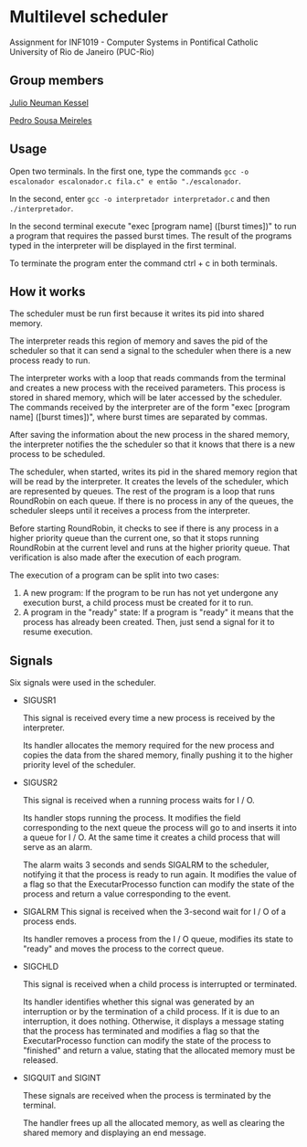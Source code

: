 # Multilevel scheduler

Assignment for INF1019 - Computer Systems in Pontifical Catholic University of Rio de Janeiro (PUC-Rio)

## Group members

[Julio Neuman Kessel](https://github.com/JNKessel)

[Pedro Sousa Meireles](https://github.com/psmeireles)

## Usage

Open two terminals. In the first one, type the commands `gcc -o escalonador escalonador.c fila.c" e então "./escalonador`.

In the second, enter `gcc -o interpretador interpretador.c` and then `./interpretador`.

In the second terminal execute "exec [program name] ([burst times])" to run a program that requires the passed burst times. The result
of the programs typed in the interpreter will be displayed in the first terminal.

To terminate the program enter the command ctrl + c in both terminals.
  
## How it works
The scheduler must be run first because it writes its pid into shared memory.

The interpreter reads this region of memory and saves the pid of the scheduler so that it can send a signal to the scheduler when
there is a new process ready to run.

The interpreter works with a loop that reads commands from the terminal and creates a new process with the
received parameters. This process is stored in shared memory, which will be later accessed
by the scheduler. The commands received by the interpreter are of the form
"exec [program name] ([burst times])", where burst times are separated by commas.

After saving the information about the new process in the shared memory, the interpreter notifies the
the scheduler so that it knows that there is a new process to be scheduled.


The scheduler, when started, writes its pid in the shared memory region that will be read
by the interpreter. It creates the levels of the scheduler, which are represented by queues. The rest of the
program is a loop that runs RoundRobin on each queue. If there is no process in any of the queues, 
the scheduler sleeps until it receives a process from the interpreter.

Before starting RoundRobin, it checks to see if there is any process in a higher priority queue than the current one, so that
it stops running RoundRobin at the current level and runs at the higher priority queue. That
verification is also made after the execution of each program.

The execution of a program can be split into two cases:
1. A new program:
If the program to be run has not yet undergone any execution burst, a child process 
must be created for it to run.
2. A program in the "ready" state:
If a program is "ready" it means that the process has already been created. Then, just send
a signal for it to resume execution.


## Signals

Six signals were used in the scheduler.
* SIGUSR1

  This signal is received every time a new process is received by the interpreter.
  
  Its handler allocates the memory required for the new process and copies the data from the shared memory,
finally pushing it to the higher priority level of the scheduler.

* SIGUSR2

  This signal is received when a running process waits for I / O.

  Its handler stops running the process. It modifies the field corresponding to the next queue the process will go to and 
inserts it into a queue for I / O. At the same time it creates a child process that will serve as an alarm.
  
  The alarm waits 3 seconds and sends SIGALRM to the scheduler, notifying it that the process is ready to
run again. It modifies the value of a flag so that the ExecutarProcesso function can modify
the state of the process and return a value corresponding to the event.

* SIGALRM
  This signal is received when the 3-second wait for I / O of a process ends.
  
  Its handler removes a process from the I / O queue, modifies its state to "ready" and moves the
process to the correct queue.

* SIGCHLD

  This signal is received when a child process is interrupted or terminated.
  
  Its handler identifies whether this signal was generated by an interruption or by the termination of a child process.
If it is due to an interruption, it does nothing. Otherwise, it displays a message stating that the process
has terminated and modifies a flag so that the ExecutarProcesso function can modify the state of the process to "finished"
and return a value, stating that the allocated memory must be released.

* SIGQUIT and SIGINT

  These signals are received when the process is terminated by the terminal.
  
  The handler frees up all the allocated memory, as well as clearing the shared memory and displaying an end message.
	
